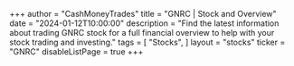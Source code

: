 +++
author = "CashMoneyTrades"
title = "GNRC | Stock and Overview"
date = "2024-01-12T10:00:00"
description = "Find the latest information about trading GNRC stock for a full financial overview to help with your stock trading and investing."
tags = [
   "Stocks",
]
layout = "stocks"
ticker = "GNRC"
disableListPage = true
+++
